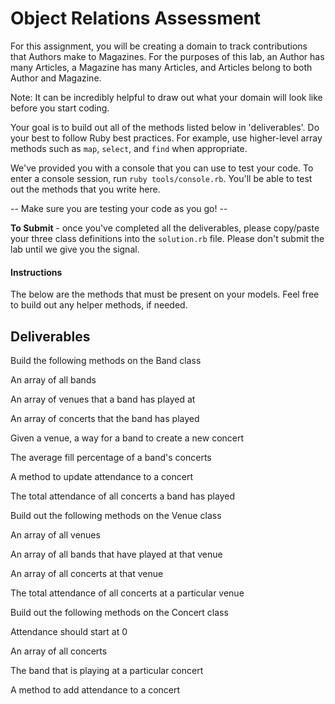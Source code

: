 # Object Relations Assessment

For this assignment, you will be creating a domain to track contributions that Authors make to Magazines. For the purposes of this lab, an Author has many Articles, a Magazine has many Articles, and Articles belong to both Author and Magazine.

Note: It can be incredibly helpful to draw out what your domain will look like before you start coding.

Your goal is to build out all of the methods listed below in 'deliverables'. Do your best to follow Ruby best practices. For example, use higher-level array methods such as `map`, `select`, and `find` when appropriate.

We've provided you with a console that you can use to test your code. To enter a console session, run `ruby tools/console.rb`. You'll be able to test out the methods that you write here.

  --  Make sure you are testing your code as you go! --

**To Submit** - once you've completed all the deliverables, please copy/paste your three class definitions into the `solution.rb` file. Please don't submit the lab until we give you the signal.

#### Instructions

The below are the methods that must be present on your models. Feel free to build out any helper methods, if needed.

## Deliverables

Build the following methods on the Band class

 An array of all bands

 An array of venues that a band has played at

 An array of concerts that the band has played

 Given a venue, a way for a band to create a new concert

 The average fill percentage of a band's concerts

 A method to update attendance to a concert

 The total attendance of all concerts a band has played



Build out the following methods on the Venue class

  An array of all venues

  An array of all bands that have played at that venue

  An array of all concerts at that venue

  The total attendance of all concerts at a particular venue


Build out the following methods on the Concert class

  Attendance should start at 0

  An array of all concerts

  The band that is playing at a particular concert

  A method to add attendance to a concert
